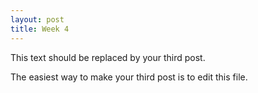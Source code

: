 ```yaml
---
layout: post
title: Week 4
---
```



This text should be replaced by your third post.

The easiest way to make your third post is to edit this  file.
